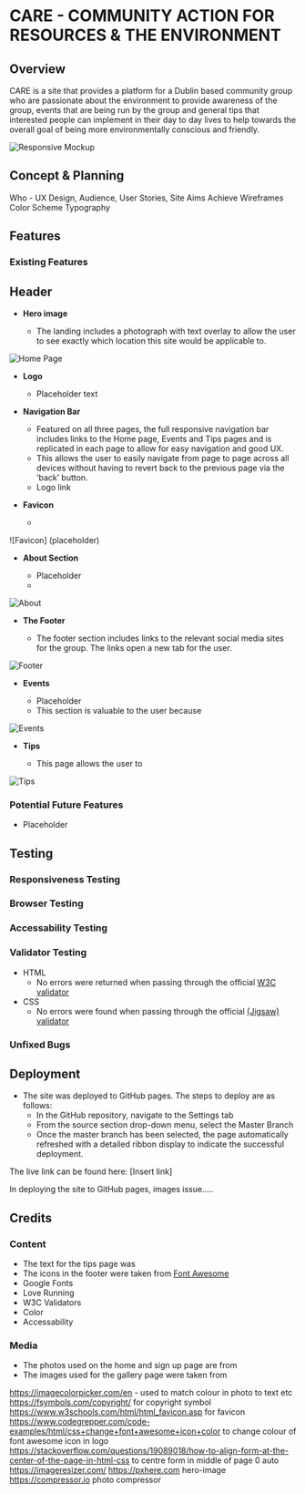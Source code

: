 # CARE - COMMUNITY ACTION FOR RESOURCES & THE ENVIRONMENT

## Overview 

CARE is a site that provides a platform for a Dublin based community group who are passionate about the environment to provide awareness of the group, events that are being run by the group and general tips that interested people can implement in their day to day lives to help towards the overall goal of being more environmentally conscious and friendly. 

![Responsive Mockup](PLACEHOLDER)

## Concept & Planning 

Who - UX Design, Audience, User Stories, Site Aims
Achieve
Wireframes
Color Scheme 
Typography

## Features 

### Existing Features

## Header

- __Hero image__

  - The landing includes a photograph with text overlay to allow the user to see exactly which location this site would be applicable to. 

![Home Page](placeholder)

- __Logo__

  - Placeholder text

- __Navigation Bar__

  - Featured on all three pages, the full responsive navigation bar includes links to the Home page, Events and Tips pages and is replicated in each page to allow for easy navigation and good UX.
  - This allows the user to easily navigate from page to page across all devices without having to revert back to the previous page via the ‘back’ button. 
  - Logo link

- __Favicon__

  -  

![Favicon] (placeholder)

- __About Section__

  - Placeholder
  -  

![About](placeholder)

- __The Footer__ 

  - The footer section includes links to the relevant social media sites for the group. The links open a new tab for the user. 

![Footer](placeholder)

- __Events__

  - Placeholder 
  - This section is valuable to the user because

![Events](placeholder)

- __Tips__

  - This page allows the user to  

![Tips](placeholder)

### Potential Future Features

- Placeholder

## Testing 

### Responsiveness Testing

### Browser Testing


### Accessability Testing 


### Validator Testing 

- HTML
  - No errors were returned when passing through the official [W3C validator](placeholder)
- CSS
  - No errors were found when passing through the official [(Jigsaw) validator](placeholder)

### Unfixed Bugs
 

## Deployment

- The site was deployed to GitHub pages. The steps to deploy are as follows: 
  - In the GitHub repository, navigate to the Settings tab 
  - From the source section drop-down menu, select the Master Branch
  - Once the master branch has been selected, the page automatically refreshed with a detailed ribbon display to indicate the successful deployment. 

The live link can be found here: [Insert link] 

In deploying the site to GitHub pages, images issue.....

## Credits  

### Content 

- The text for the tips page was 
- The icons in the footer were taken from [Font Awesome](https://fontawesome.com/)
- Google Fonts
- Love Running 
- W3C Validators
- Color
- Accessability 

### Media

- The photos used on the home and sign up page are from 
- The images used for the gallery page were taken from 



https://imagecolorpicker.com/en - used to match colour in photo to text etc
https://fsymbols.com/copyright/ for copyright symbol
https://www.w3schools.com/html/html_favicon.asp for favicon 
https://www.codegrepper.com/code-examples/html/css+change+font+awesome+icon+color to change colour of font awesome icon in logo
https://stackoverflow.com/questions/19089018/how-to-align-form-at-the-center-of-the-page-in-html-css to centre form in middle of page 0 auto
https://imageresizer.com/
https://pxhere.com hero-image
https://compressor.io photo compressor